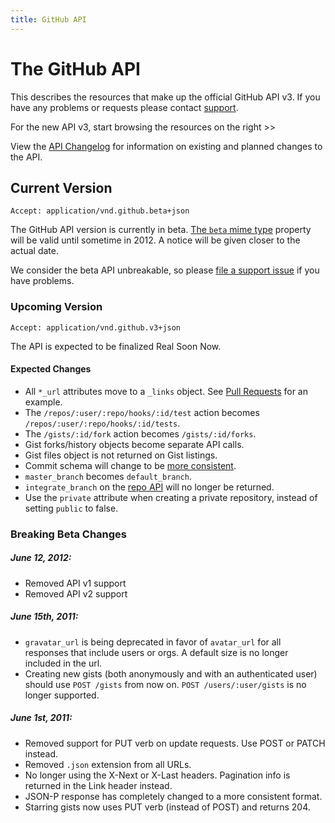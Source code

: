 ```yaml
---
title: GitHub API
---
```


# The GitHub API

This describes the resources that make up the official GitHub API v3. If
you have any problems or requests please contact
[support](mailto:support@github.com?subject=APIv3).

For the new API v3, start browsing the resources on the right >>

View the [API Changelog](#changes) for information on existing and
planned changes to the API.

## Current Version

    Accept: application/vnd.github.beta+json

The GitHub API version is currently in beta.  [The `beta` mime type](/v3/mime/) property will
be valid until sometime in 2012.  A notice will be given closer to the
actual date.

We consider the beta API unbreakable, so please [file a support
issue](https://github.com/contact) if you have problems.

### Upcoming Version

    Accept: application/vnd.github.v3+json

The API is expected to be finalized Real Soon Now.

#### Expected Changes <a name="changes"></a>

* All `*_url` attributes move to a `_links` object.  See [Pull
  Requests](/v3/pulls/#get-a-single-pull-request) for an example.
* The `/repos/:user/:repo/hooks/:id/test` action becomes
  `/repos/:user/:repo/hooks/:id/tests`.
* The `/gists/:id/fork` action becomes `/gists/:id/forks`.
* Gist forks/history objects become separate API calls.
* Gist files object is not returned on Gist listings.
* Commit schema will change to be [more consistent](https://gist.github.com/3a2e5779588e21b0c0f3).
* `master_branch` becomes `default_branch`.
* `integrate_branch` on the [repo API](/v3/repos/#get) will no longer be
  returned.
* Use the `private` attribute when creating a private repository,
  instead of setting `public` to false.

### Breaking Beta Changes

##### June 12, 2012:
* Removed API v1 support
* Removed API v2 support

##### June 15th, 2011:

* `gravatar_url` is being deprecated in favor of `avatar_url` for all
  responses that include users or orgs. A default size is no longer
  included in the url.
* Creating new gists (both anonymously and with an authenticated user)
  should use `POST /gists` from now on. `POST /users/:user/gists` is no
  longer supported.

##### June 1st, 2011:

* Removed support for PUT verb on update requests. Use POST or PATCH
  instead.
* Removed `.json` extension from all URLs.
* No longer using the X-Next or X-Last headers. Pagination info is
  returned in the Link header instead.
* JSON-P response has completely changed to a more consistent format.
* Starring gists now uses PUT verb (instead of POST) and returns 204.
